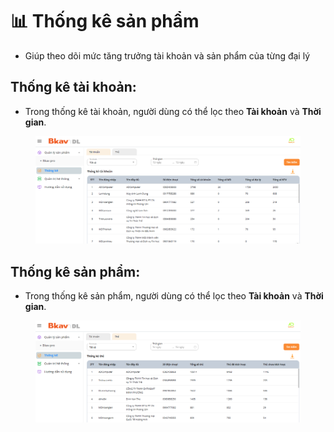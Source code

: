 # 📊 Thống kê sản phẩm

* Giúp theo dõi mức tăng trưởng tài khoản và sản phẩm của từng đại lý

## Thống kê tài khoản:

* Trong thống kê tài khoản, người dùng có thể lọc theo **Tài khoản** và **Thời gian**.

<figure><img src="../.gitbook/assets/23.png" alt=""><figcaption></figcaption></figure>

## Thống kê sản phẩm:

* Trong thống kê sản phẩm, người dùng có thể lọc theo **Tài khoản** và **Thời gian**.

<figure><img src="../.gitbook/assets/24.png" alt=""><figcaption></figcaption></figure>
